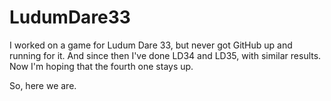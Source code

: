 # LudumDare33

I worked on a game for Ludum Dare 33, but never got GitHub up and running for it. And since then I've done LD34 and LD35, with similar results. Now I'm hoping that the fourth one stays up.

So, here we are.
